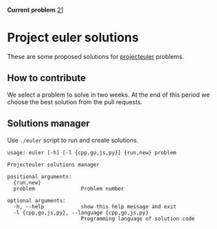 
**Current problem** [21](https://projecteuler.net/problem=21)

# Project euler solutions

These are some proposed solutions for [projecteuler](https://projecteuler.net) problems.

## How to contribute

We select a problem to solve in two weeks. At the end of this period we choose the best solution from the pull requests.   

## Solutions manager

Use `./euler` script to run and create solutions.

```
usage: euler [-h] [-l {cpp,go,js,py}] {run,new} problem

Projecteuler solutions manager

positional arguments:
  {run,new}
  problem               Problem number

optional arguments:
  -h, --help            show this help message and exit
  -l {cpp,go,js,py}, --language {cpp,go,js,py}
                        Programming language of solution code
```
